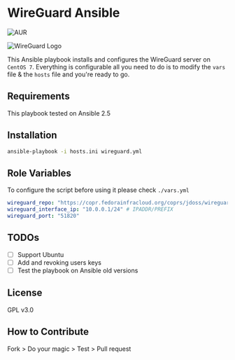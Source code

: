 # WireGuard Ansible
![AUR](https://img.shields.io/aur/license/yaourt.svg)

![WireGuard Logo](https://raw.githubusercontent.com/mina-alber/wireguard-ansible/master/wireguard_logo.svg)

This Ansible playbook installs and configures the WireGuard server on `CentOS 7`. Everything is configurable all you need to do is to modify the `vars` file & the `hosts` file and you're ready to go.

## Requirements
This playbook tested on Ansible 2.5
## Installation
```sh
ansible-playbook -i hosts.ini wireguard.yml
```
## Role Variables
To configure the script before using it please check `./vars.yml`
```yml
wireguard_repo: "https://copr.fedorainfracloud.org/coprs/jdoss/wireguard/repo/epel-7/jdoss-wireguard-epel-7.repo"
wireguard_interface_ip: "10.0.0.1/24" # IPADDR/PREFIX
wireguard_port: "51820"
```

## TODOs
* [ ] Support Ubuntu
* [ ] Add and revoking users keys
* [ ] Test the playbook on Ansible old versions

## License
GPL v3.0

## How to Contribute
Fork > Do your magic > Test > Pull request

